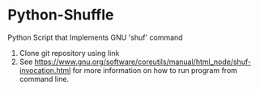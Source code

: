 # Python-Shuffle
Python Script that Implements GNU 'shuf' command

  1. Clone git repository using link
  2. See https://www.gnu.org/software/coreutils/manual/html_node/shuf-invocation.html for more information on how to run program from command line.
